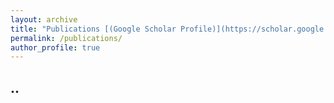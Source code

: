 ```yaml
---
layout: archive
title: "Publications [(Google Scholar Profile)](https://scholar.google.com.tr/citations?user=ANjIkWUAAAAJ&hl=en)"
permalink: /publications/
author_profile: true
---
```


## ..
